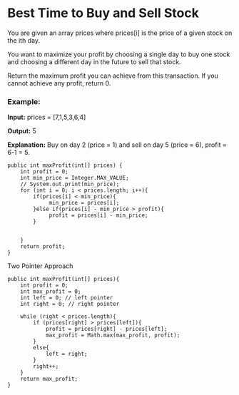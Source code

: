 # Best Time to Buy and Sell Stock

You are given an array prices where prices[i] is the price of a given stock on the ith day.

You want to maximize your profit by choosing a single day to buy one stock and choosing a different day in the future to sell that stock.

Return the maximum profit you can achieve from this transaction. If you cannot achieve any profit, return 0.


### Example:

**Input:** prices = [7,1,5,3,6,4]

**Output:** 5

**Explanation:** Buy on day 2 (price = 1) and sell on day 5 (price = 6), profit = 6-1 = 5.


    public int maxProfit(int[] prices) {
        int profit = 0;
        int min_price = Integer.MAX_VALUE;
        // System.out.print(min_price);
        for (int i = 0; i < prices.length; i++){
            if(prices[i] < min_price){
                 min_price = prices[i]; 
            }else if(prices[i] - min_price > profit){
                 profit = prices[i] - min_price;
            }
            
           
        }
        return profit;
    }

Two Pointer Approach

	public int maxProfit(int[] prices){
		int profit = 0;
		int max_profit = 0;
		int left = 0; // left pointer
		int right = 0; // right pointer

		while (right < prices.length){
			if (prices[right] > prices[left]){
				profit = prices[right] - prices[left];
				max_profit = Math.max(max_profit, profit);
			}
			else{
				left = right;
			}
			right++;
		}
		return max_profit;
	}

